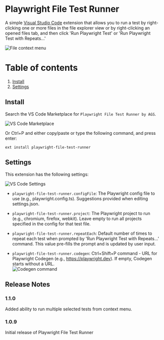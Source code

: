 # Playwright File Test Runner

A simple [Visual Studio Code](https://code.visualstudio.com/) extension that allows you to run a test by right-clicking one or more files in the file explorer view or by right-clicking an opened files tab, and then click 'Run Playwright Test' or 'Run Playwright Test with Repeats...'

![File context menu](https://andygleedsosnowski.com/dev/extensions/pwfiletestrunner/ext-file-context-menu.png "Test file context menu")

# Table of contents

1. [Install](#install)
2. [Settings](#settings)

## Install

Search the VS Code Marketplace for `Playwright File Test Runner by AGS`.

![VS Code Marketplace](https://andygleedsosnowski.com/dev/extensions/pwfiletestrunner/ext-marketplace.png "VS Code Marketplace")

Or Ctrl+P and either copy/paste or type the following command, and press enter:

`ext install playwright-file-test-runner`

## Settings

This extension has the following settings:

![VS Code Settings](https://andygleedsosnowski.com/dev/extensions/pwfiletestrunner/ext-settings.png "VS Code Settings")

- `playwright-file-test-runner.configFile`: The Playwright config file to use (e.g., playwright.config.ts). Suggestions provided when editing settings.json.

- `playwright-file-test-runner.project`: The Playwright project to run (e.g., chromium, firefox, webkit). Leave empty to run all projects specified in the config for that test file.

- `playwright-file-test-runner.repeatEach`: Default number of times to repeat each test when prompted by 'Run Playwright Test with Repeats...' command. This value pre-fills the prompt and is updated by user input.

- `playwright-file-test-runner.codegen`: Ctrl+Shift+P command - URL for Playwright Codegen (e.g., https://playwright.dev). If empty, Codegen starts without a URL.\
  ![Codegen command](https://andygleedsosnowski.com/dev/extensions/pwfiletestrunner/ext-codegen-command.png "Codegen command")

## Release Notes

### 1.1.0

Added ability to run multiple selected tests from context menu.

### 1.0.9

Initial release of Playwright File Test Runner
